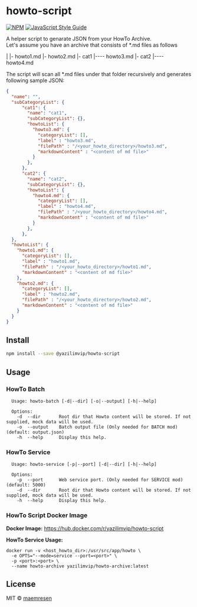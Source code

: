 # howto-script

[![NPM](https://img.shields.io/npm/v/@yazilimvip/howto-script.svg)](https://www.npmjs.com/package/@yazilimvip/howto-script) [![JavaScript Style Guide](https://img.shields.io/badge/code_style-typescript-brightgreen.svg)](https://standardjs.com)


A helper script to genarate JSON from your HowTo Archive. \
Let's assume you have an archive that consists of *.md files as follows

|
|- howto1.md
|- howto2.md
|- cat1
|---- howto3.md
|- cat2
|---- howto4.md

The script will scan all *.md files under that folder recursively and generates following sample JSON:

```json
{
  "name": "",
  "subCategoryList": { 
      "cat1": {
        "name": "cat1",
        "subCategoryList": {},
        "howtoList": { 
          "howto3.md": {
            "categoryList": [],
            "label" : "howto3.md",
            "filePath" : "/<your_howto_directory>/howto3.md",
            "markdownContent" : "<content of md file>"
          }
        },
      },
      "cat2": {
        "name": "cat2",
        "subCategoryList": {},
        "howtoList": { 
          "howto4.md": {
            "categoryList": [],
            "label" : "howto4.md",
            "filePath" : "/<your_howto_directory>/howto4.md",
            "markdownContent" : "<content of md file>"
          }
        },
      },
  },
  "howtoList": { 
    "howto1.md": {
      "categoryList": [],
      "label" : "howto1.md",
      "filePath" : "/<your_howto_directory>/howto1.md",
      "markdownContent" : "<content of md file>"
    },
    "howto2.md": {
      "categoryList": [],
      "label" : "howto2.md",
      "filePath" : "/<your_howto_directory>/howto2.md",
      "markdownContent" : "<content of md file>"
    }
  }
}
```

## Install

```bash
npm install --save @yazilimvip/howto-script
```

## Usage
### HowTo Batch
```
  Usage: howto-batch [-d|--dir] [-o|--output] [-h|--help]   

  Options:
    -d  --dir       Root dir that Howto content will be stored. If not supplied, mock data will be used.
    -o  --output    Batch output file (Only needed for BATCH mod) (default: output.json)
    -h  --help      Display this help.
```

### HowTo Service
```
  Usage: howto-service [-p|--port] [-d|--dir] [-h|--help]   

  Options:
    -p  --port      Web service port. (Only needed for SERVICE mod) (default: 5000)
    -d  --dir       Root dir that Howto content will be stored. If not supplied, mock data will be used.
    -h  --help      Display this help.
```

### HowTo Script Docker Image

**Docker Image:** https://hub.docker.com/r/yazilimvip/howto-script

**HowTo Service Usage:**
```
docker run -v <host_howto_dir>:/usr/src/app/howto \
  -e OPTS="--mode=service --port=<port>" \
  -p <port>:<port> \
  --name howto-archive yazilimvip/howto-archive:latest
```

## License
MIT © [maemresen](https://github.com/maemresen)
